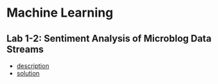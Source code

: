 # Machine Learning

## Lab 1-2: Sentiment Analysis of Microblog Data Streams

- [description](SentimentAnalysis/description/Lab1+2-Microblog-Classification.pdf)
- [solution](SentimentAnalysis)